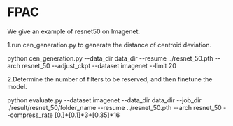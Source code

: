 # FPAC
We give an example of resnet50 on Imagenet.

1.run cen_generation.py to generate the distance of centroid deviation.

   python cen_generation.py --data_dir data_dir --resume ../resnet_50.pth --arch resnet_50 --adjust_ckpt --dataset imagenet  --limit 20

2.Determine the number of filters to be reserved, and then finetune the model.

   python evaluate.py --dataset imagenet --data_dir data_dir --job_dir ./result/resnet_50/folder_name --resume ../resnet_50.pth --arch resnet_50 --compress_rate [0.]+[0.1]*3+[0.35]*16 
